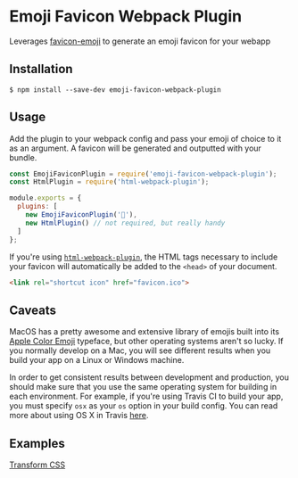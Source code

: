 # Emoji Favicon Webpack Plugin

Leverages [favicon-emoji](https://github.com/albinekb/favicon-emoji) to generate an emoji favicon for your webapp

## Installation

```shell
$ npm install --save-dev emoji-favicon-webpack-plugin
```

## Usage

Add the plugin to your webpack config and pass your emoji of choice to it as an argument. A favicon will be generated and outputted with your bundle.

```js
const EmojiFaviconPlugin = require('emoji-favicon-webpack-plugin');
const HtmlPlugin = require('html-webpack-plugin');

module.exports = {
  plugins: [
    new EmojiFaviconPlugin('🦑'),
    new HtmlPlugin() // not required, but really handy
  ]
};
```

If you're using [`html-webpack-plugin`](https://github.com/jantimon/html-webpack-plugin), the HTML tags necessary to include your favicon will automatically be added to the `<head>` of your document.

```html
<link rel="shortcut icon" href="favicon.ico">
```

## Caveats

MacOS has a pretty awesome and extensive library of emojis built into its [Apple Color Emoji](https://en.wikipedia.org/wiki/Apple_Color_Emoji) typeface, but other operating systems aren't so lucky. If you normally develop on a Mac, you will see different results when you build your app on a Linux or Windows machine.

In order to get consistent results between development and production, you should make sure that you use the same operating system for building in each environment. For example, if you're using Travis CI to build your app, you must specify `osx` as your `os` option in your build config. You can read more about using OS X in Travis [here](https://docs.travis-ci.com/user/reference/osx/).

## Examples

[Transform CSS](https://transform-css.trevorblades.com)
